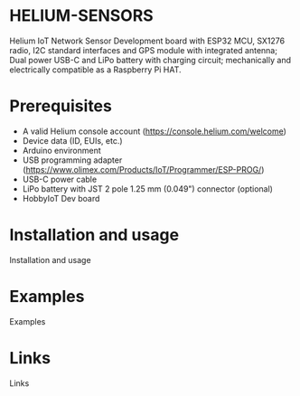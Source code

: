 # HELIUM-SENSORS

Helium IoT Network Sensor Development board with ESP32 MCU, SX1276 radio, I2C standard interfaces and GPS module with integrated antenna; Dual power USB-C and LiPo battery with charging circuit; mechanically and electrically compatible as a Raspberry Pi HAT.

# Prerequisites

- A valid Helium console account (https://console.helium.com/welcome)
- Device data (ID, EUIs, etc.)
- Arduino environment
- USB programming adapter (https://www.olimex.com/Products/IoT/Programmer/ESP-PROG/)
- USB-C power cable
- LiPo battery with JST 2 pole 1.25 mm (0.049") connector (optional)
- HobbyIoT Dev board

# Installation and usage

Installation and usage

# Examples

Examples

# Links

Links

